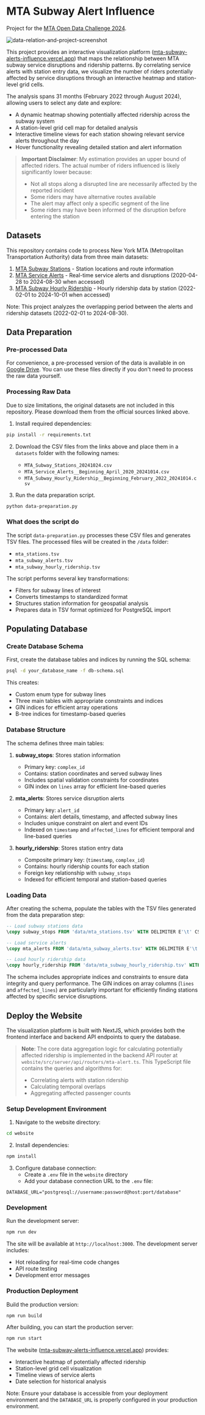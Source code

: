 # MTA Subway Alert Influence

Project for the [MTA Open Data Challenge 2024](https://new.mta.info/article/mta-open-data-challenge).

![data-relation-and-project-screenshot](./assets/data-relations.png)

This project provides an interactive visualization platform ([mta-subway-alerts-influence.vercel.app](https://mta-subway-alerts-influence.vercel.app)) that maps the relationship between MTA subway service disruptions and ridership patterns. By correlating service alerts with station entry data, we visualize the number of riders potentially affected by service disruptions through an interactive heatmap and station-level grid cells.

The analysis spans 31 months (February 2022 through August 2024), allowing users to select any date and explore:

- A dynamic heatmap showing potentially affected ridership across the subway system
- A station-level grid cell map for detailed analysis
- Interactive timeline views for each station showing relevant service alerts throughout the day
- Hover functionality revealing detailed station and alert information

> **Important Disclaimer**: My estimation provides an upper bound of affected riders. The actual number of riders influenced is likely significantly lower because:
>
> - Not all stops along a disrupted line are necessarily affected by the reported incident
> - Some riders may have alternative routes available
> - The alert may affect only a specific segment of the line
> - Some riders may have been informed of the disruption before entering the station

## Datasets

This repository contains code to process New York MTA (Metropolitan Transportation Authority) data from three main datasets:

1. [MTA Subway Stations](https://data.ny.gov/Transportation/MTA-Subway-Stations/39hk-dx4f/about_data) - Station locations and route information
2. [MTA Service Alerts](https://data.ny.gov/Transportation/MTA-Service-Alerts-Beginning-April-2020/7kct-peq7/about_data) - Real-time service alerts and disruptions (2020-04-28 to 2024-08-30 when accessed)
3. [MTA Subway Hourly Ridership](https://data.ny.gov/Transportation/MTA-Subway-Hourly-Ridership-Beginning-July-2020/wujg-7c2s/about_data) - Hourly ridership data by station (2022-02-01 to 2024-10-01 when accessed)

Note: This project analyzes the overlapping period between the alerts and ridership datasets (2022-02-01 to 2024-08-30).

## Data Preparation

### Pre-processed Data

For convenience, a pre-processed version of the data is available in on [Google Drive](https://drive.google.com/file/d/1SjwkXG433pYX8iXkEFWZv20RE-rFmVy5/view?usp=sharing). You can use these files directly if you don't need to process the raw data yourself.

### Processing Raw Data

Due to size limitations, the original datasets are not included in this repository. Please download them from the official sources linked above.

1. Install required dependencies:

```bash
pip install -r requirements.txt
```

2. Download the CSV files from the links above and place them in a `datasets` folder with the following names:

   - `MTA_Subway_Stations_20241024.csv`
   - `MTA_Service_Alerts__Beginning_April_2020_20241014.csv`
   - `MTA_Subway_Hourly_Ridership__Beginning_February_2022_20241014.csv`

3. Run the data preparation script.

```bash
python data-preparation.py
```

### What does the script do

The script `data-preparation.py` processes these CSV files and generates TSV files. The processed files will be created in the `/data` folder:

- `mta_stations.tsv`
- `mta_subway_alerts.tsv`
- `mta_subway_hourly_ridership.tsv`

The script performs several key transformations:

- Filters for subway lines of interest
- Converts timestamps to standardized format
- Structures station information for geospatial analysis
- Prepares data in TSV format optimized for PostgreSQL import

## Populating Database

### Create Database Schema

First, create the database tables and indices by running the SQL schema:

```bash
psql -d your_database_name -f db-schema.sql
```

This creates:

- Custom enum type for subway lines
- Three main tables with appropriate constraints and indices
- GIN indices for efficient array operations
- B-tree indices for timestamp-based queries

### Database Structure

The schema defines three main tables:

1. **subway_stops**: Stores station information

   - Primary key: `complex_id`
   - Contains: station coordinates and served subway lines
   - Includes spatial validation constraints for coordinates
   - GIN index on `lines` array for efficient line-based queries

2. **mta_alerts**: Stores service disruption alerts

   - Primary key: `alert_id`
   - Contains: alert details, timestamp, and affected subway lines
   - Includes unique constraint on alert and event IDs
   - Indexed on `timestamp` and `affected_lines` for efficient temporal and line-based queries

3. **hourly_ridership**: Stores station entry data
   - Composite primary key: (`timestamp`, `complex_id`)
   - Contains: hourly ridership counts for each station
   - Foreign key relationship with `subway_stops`
   - Indexed for efficient temporal and station-based queries

### Loading Data

After creating the schema, populate the tables with the TSV files generated from the data preparation step:

```sql
-- Load subway stations data
\copy subway_stops FROM 'data/mta_stations.tsv' WITH DELIMITER E'\t' CSV HEADER;

-- Load service alerts
\copy mta_alerts FROM 'data/mta_subway_alerts.tsv' WITH DELIMITER E'\t' CSV HEADER;

-- Load hourly ridership data
\copy hourly_ridership FROM 'data/mta_subway_hourly_ridership.tsv' WITH DELIMITER E'\t' CSV HEADER;
```

The schema includes appropriate indices and constraints to ensure data integrity and query performance. The GIN indices on array columns (`lines` and `affected_lines`) are particularly important for efficiently finding stations affected by specific service disruptions.

## Deploy the Website

The visualization platform is built with NextJS, which provides both the frontend interface and backend API endpoints to query the database.

> **Note**: The core data aggregation logic for calculating potentially affected ridership is implemented in the backend API router at `website/src/server/api/routers/mta-alert.ts`. This TypeScript file contains the queries and algorithms for:
>
> - Correlating alerts with station ridership
> - Calculating temporal overlaps
> - Aggregating affected passenger counts

### Setup Development Environment

1. Navigate to the website directory:

```bash
cd website
```

2. Install dependencies:

```bash
npm install
```

3. Configure database connection:
   - Create a `.env` file in the `website` directory
   - Add your database connection URL to the `.env` file:

```env
DATABASE_URL="postgresql://username:password@host:port/database"
```

### Development

Run the development server:

```bash
npm run dev
```

The site will be available at `http://localhost:3000`. The development server includes:

- Hot reloading for real-time code changes
- API route testing
- Development error messages

### Production Deployment

Build the production version:

```bash
npm run build
```

After building, you can start the production server:

```bash
npm run start
```

The website ([mta-subway-alerts-influence.vercel.app](https://mta-subway-alerts-influence.vercel.app)) provides:

- Interactive heatmap of potentially affected ridership
- Station-level grid cell visualization
- Timeline views of service alerts
- Date selection for historical analysis

Note: Ensure your database is accessible from your deployment environment and the `DATABASE_URL` is properly configured in your production environment.
